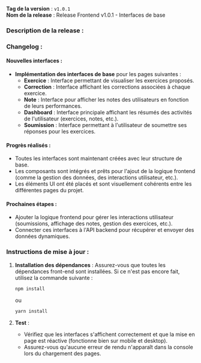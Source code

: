 
**Tag de la version** : `v1.0.1`  
**Nom de la release** : Release Frontend v1.0.1 - Interfaces de base

### Description de la release :

### Changelog :

#### **Nouvelles interfaces** :
- **Implémentation des interfaces de base** pour les pages suivantes :
  - **Exercice** : Interface permettant de visualiser les exercices proposés.
  - **Correction** : Interface affichant les corrections associées à chaque exercice.
  - **Note** : Interface pour afficher les notes des utilisateurs en fonction de leurs performances.
  - **Dashboard** : Interface principale affichant les résumés des activités de l'utilisateur (exercices, notes, etc.).
  - **Soumission** : Interface permettant à l'utilisateur de soumettre ses réponses pour les exercices.

#### **Progrès réalisés** :
- Toutes les interfaces sont maintenant créées avec leur structure de base.
- Les composants sont intégrés et prêts pour l'ajout de la logique frontend (comme la gestion des données, des interactions utilisateur, etc.).
- Les éléments UI ont été placés et sont visuellement cohérents entre les différentes pages du projet.

#### **Prochaines étapes** :
- Ajouter la logique frontend pour gérer les interactions utilisateur (soumissions, affichage des notes, gestion des exercices, etc.).
- Connecter ces interfaces à l'API backend pour récupérer et envoyer des données dynamiques.
  
### Instructions de mise à jour :

1. **Installation des dépendances** :
   Assurez-vous que toutes les dépendances front-end sont installées. Si ce n'est pas encore fait, utilisez la commande suivante :
   ```bash
   npm install
   ```
   ou
   ```bash
   yarn install
   ```

2. **Test** :
   - Vérifiez que les interfaces s'affichent correctement et que la mise en page est réactive (fonctionne bien sur mobile et desktop).
   - Assurez-vous qu'aucune erreur de rendu n'apparaît dans la console lors du chargement des pages.
